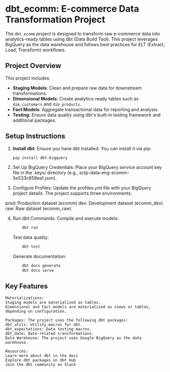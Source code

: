 # dbt_ecomm: E-commerce Data Transformation Project

The `dbt_ecomm` project is designed to transform raw e-commerce data into analytics-ready tables using dbt (Data Build Tool). This project leverages BigQuery as the data warehouse and follows best practices for ELT (Extract, Load, Transform) workflows.

## Project Overview

This project includes:
- **Staging Models**: Clean and prepare raw data for downstream transformations.
- **Dimensional Models**: Create analytics-ready tables such as `dim_customers` and `dim_products`.
- **Fact Models**: Aggregate transactional data for reporting and analysis.
- **Testing**: Ensure data quality using dbt's built-in testing framework and additional packages.




## Setup Instructions

1. **Install dbt**:
   Ensure you have dbt installed. You can install it via pip:
   ```sh
   pip install dbt-bigquery

2. Set Up BigQuery Credentials: Place your BigQuery service account key file in the .keys/ directory (e.g., sctp-data-eng-ecomm-5e533c859ea1.json).

3. Configure Profiles: Update the profiles.yml file with your BigQuery project details. The project supports three environments:

prod: Production dataset (ecomm)
dev: Development dataset (ecomm_dev)
raw: Raw dataset (ecomm_raw)

4. Run dbt Commands:
    Compile and execute models:
    ```sh
        dbt run
    ```
    Test data quality:
    ```sh
        dbt test
    ```
    Generate documentation:
    ```sh
        dbt docs generate
        dbt docs serve
    ```
    
## Key Features
    Materializations:
    Staging models are materialized as tables.
    Dimensional and fact models are materialized as views or tables, depending on configuration.
   
    Packages: The project uses the following dbt packages:
    dbt_utils: Utility macros for dbt.
    dbt_expectations: Data testing macros.
    dbt_date: Date-related transformations.
    Data Warehouse: The project uses Google BigQuery as the data warehouse.

    Resources:
    Learn more about dbt in the docs
    Explore dbt packages on dbt Hub
    Join the dbt community on Slack